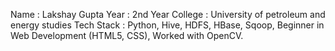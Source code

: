Name       : Lakshay Gupta
Year       : 2nd Year
College    : University of petroleum and energy studies
Tech Stack : Python, Hive, HDFS, HBase, Sqoop, Beginner in Web Development (HTML5, CSS), Worked with OpenCV.
